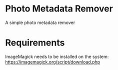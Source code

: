 # Photo Metadata Remover
A simple photo metadata remover

# Requirements
ImageMagick needs to be installed on the system: https://imagemagick.org/script/download.php 